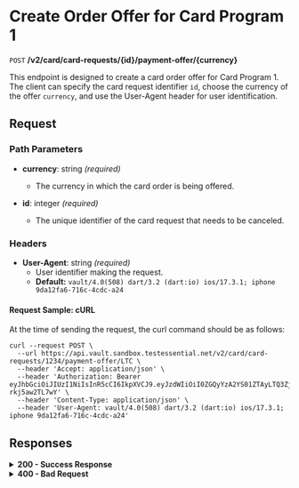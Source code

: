 # Create Order Offer for Card Program 1

`POST` **/v2/card/card-requests/{id}/payment-offer/{currency}**

This endpoint is designed to create a card order offer for Card Program 1. The client can specify the card request identifier `id`, choose the currency of the offer `currency`, and use the User-Agent header for user identification.

## Request

### Path Parameters

- **currency**: string *(required)*
  - The currency in which the card order is being offered.

- **id**: integer<int64> *(required)*
  - The unique identifier of the card request that needs to be canceled.

### Headers

- **User-Agent**: string *(required)*
  - User identifier making the request.
  - **Default:** `vault/4.0(508) dart/3.2 (dart:io) ios/17.3.1; iphone 9da12fa6-716c-4cdc-a24`

#### **Request Sample: cURL**

At the time of sending the request, the curl command should be as follows:

```curl cURL
curl --request POST \
  --url https://api.vault.sandbox.testessential.net/v2/card/card-requests/1234/payment-offer/LTC \
  --header 'Accept: application/json' \
  --header 'Authorization: Bearer eyJhbGciOiJIUzI1NiIsInR5cCI6IkpXVCJ9.eyJzdWIiOiI0ZGQyYzA2YS01ZTAyLTQ3ZjMtYWM5Zi1hYzE4Y2Q5Y2ZiNDQiLCJleHAiOjE3MTIyMzAyOTIsImlhdCI6MTcxMjE0Mzg5Mn0.Zf1C96fU6YXbxLec3BSjhqZPRpSRLU-rkj5aw2TL7wY' \
  --header 'Content-Type: application/json' \
  --header 'User-Agent: vault/4.0(508) dart/3.2 (dart:io) ios/17.3.1; iphone 9da12fa6-716c-4cdc-a24'
```

## Responses

<details>
<summary><strong>200 - Success Response</strong></summary>

The response status code indicates that the request was successfully processed.

**Media type:** `application/json`

- **offerId**: integer
  - Unique identifier of the card order offer.

- **cryptoPrice**: object
  - Information about the price in cryptocurrency.
    - **value**: integer
      - Price value.
    - **currency**: string
      - Currency in which the price is specified.
  
- **id**: integer
  - The unique identifier assigned to the request for creating a new card.
  
**Responses example**
```json
{
  "offerId": 98765,
  "cryptoPrice": {
    "value": 0.005,
    "currency": "BTC"
  }
}
```
</details>


<details>
<summary><strong>400 - Bad Request</strong></summary>

The response status code indicates that the requested page was not found on the server.
  
**Media type:** `application/json`
  
  

- **message:** string
  - Message displayed to the user.

- **field:** string
  - Specifies the field in the request that caused the error.

- **errorId:** integer
  - Identifier of the error.

- **systemId:** string
  - Identifier of the component.

- **originalMessage:** string
  - The original error message.

- **errorStackTrace:** string
  - The place where the error occurred in the code.

- **data:** object
  - Additional data related to the error, structured as key-value pairs.
    - **additionalProp1:** object
    - **additionalProp2:** object
    - **additionalProp3:** object

- **error:** string
  - Identifier of the error.

    
**Responses example**

```json
{
  "error": "COMMON",
  "errorId": 0,
  "message": "Sorry for inconvenience. We're fixing the issue. If you have urgent questions, contact support",
  "systemId": "core"
}
```

</details>
